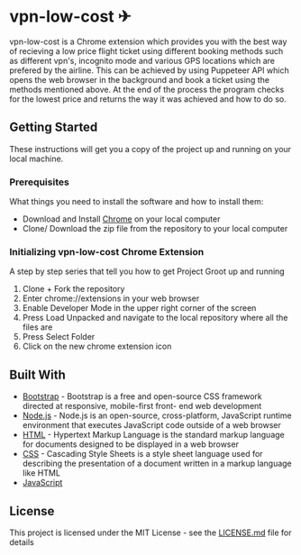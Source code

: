 # vpn-low-cost ✈

vpn-low-cost is a Chrome extension which provides you with the best way of recieving a low price flight ticket using different booking methods such as different vpn's, incognito mode and various GPS locations which are prefered by the airline. This can be achieved by using Puppeteer API which opens the web browser in the background and book a ticket using the methods mentioned above. At the end of the process the program checks for the lowest price and returns the way it was achieved and how to do so.

## Getting Started

These instructions will get you a copy of the project up and running on your local machine.

### Prerequisites

What things you need to install the software and how to install them:

  * Download and Install [Chrome](https://www.google.com/chrome/) on your local computer
  * Clone/ Download the zip file from the repository to your local computer

### Initializing vpn-low-cost Chrome Extension

A step by step series that tell you how to get Project Groot up and running

1. Clone + Fork the repository
2. Enter chrome://extensions in your web browser
3. Enable Developer Mode in the upper right corner of the screen
4. Press Load Unpacked and navigate to the local repository where all the files are
5. Press Select Folder
6. Click on the new chrome extension icon

## Built With

* [Bootstrap](https://getbootstrap.com/) - Bootstrap is a free and open-source CSS framework directed at responsive, mobile-first front- end web development
* [Node.js](https://nodejs.org/en/) - Node.js is an open-source, cross-platform, JavaScript runtime environment that executes JavaScript code outside of a web browser
* [HTML]() - Hypertext Markup Language is the standard markup language for documents designed to be displayed in a web browser
* [CSS]() - Cascading Style Sheets is a style sheet language used for describing the presentation of a document written in a markup    language like HTML
* [JavaScript]()

## License

This project is licensed under the MIT License - see the [LICENSE.md](LICENSE.md) file for details
